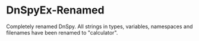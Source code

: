 # DnSpyEx-Renamed
Completely renamed DnSpy. All strings in types, variables, namespaces and filenames have been renamed to "calculator".
